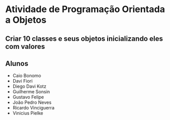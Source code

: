 # Atividade de Programação Orientada a Objetos

## Criar 10 classes e seus objetos inicializando eles com valores

## Alunos
- Caio Bonomo
- Davi Fiori
- Diego Davi Kotz
- Guilherme Sonsin
- Gustavo Felipe
- João Pedro Neves
- Ricardo Vinciguerra
- Vinicius Pielke
